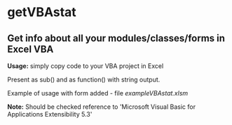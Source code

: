 # getVBAstat
## Get info about all your modules/classes/forms in Excel VBA 

**Usage:**
simply copy code to your VBA project in Excel

Present as sub() and as function() with string output.

Example of usage with form added - file *exampleVBAstat.xlsm*

**Note:**
Should be checked reference to 'Microsoft Visual Basic for Applications Extensibility 5.3' 

